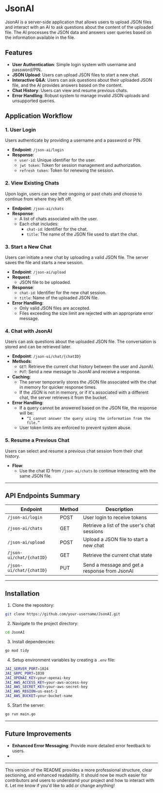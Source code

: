 # JsonAI

JsonAI is a server-side application that allows users to upload JSON files and interact with an AI to ask questions about the content of the uploaded file. The AI processes the JSON data and answers user queries based on the information available in the file.

## Features

- **User Authentication**: Simple login system with username and password/PIN.
- **JSON Upload**: Users can upload JSON files to start a new chat.
- **Interactive Q&A**: Users can ask questions about their uploaded JSON file, and the AI provides answers based on the content.
- **Chat History**: Users can view and resume previous chats.
- **Error Handling**: Robust system to manage invalid JSON uploads and unsupported queries.

## Application Workflow

### 1. User Login

Users authenticate by providing a username and a password or PIN.

- **Endpoint**: `/json-ai/login`
- **Response**:
    - `user-id`: Unique identifier for the user.
    - `jwt token`: Token for session management and authorization.
    - `refresh token`: Token for renewing the session.

### 2. View Existing Chats

Upon login, users can see their ongoing or past chats and choose to continue from where they left off.

- **Endpoint**: `/json-ai/chats`
- **Response**:
    - A list of chats associated with the user.
    - Each chat includes:
        - `chat-id`: Identifier for the chat.
        - `title`: The name of the JSON file used to start the chat.

### 3. Start a New Chat

Users can initiate a new chat by uploading a valid JSON file. The server saves the file and starts a new session.

- **Endpoint**: `/json-ai/upload`
- **Request**:
    - JSON file to be uploaded.
- **Response**:
    - `chat-id`: Identifier for the new chat session.
    - `title`: Name of the uploaded JSON file.
- **Error Handling**:
    - Only valid JSON files are accepted.
    - Files exceeding the size limit are rejected with an appropriate error message.

### 4. Chat with JsonAI

Users can ask questions about the uploaded JSON file. The conversation is stored and can be retrieved later.

- **Endpoint**: `/json-ui/chat/{chatID}`
- **Methods**:
    - `GET`: Retrieve the current chat history between the user and JsonAI.
    - `PUT`: Send a new message to JsonAI and receive a response.
- **Caching**:
    - The server temporarily stores the JSON file associated with the chat in memory for quicker response times.
    - If the JSON is not in memory, or if it's associated with a different chat, the server retrieves it from the bucket.
- **Error Handling**:
    - If a query cannot be answered based on the JSON file, the response will be:
        - `“I cannot answer the query using the information from the file.”`
    - User token limits are enforced to prevent system abuse.

### 5. Resume a Previous Chat

Users can select and resume a previous chat session from their chat history.

- **Flow**:
    - Use the chat ID from `/json-ai/chats` to continue interacting with the same JSON file.

---

## API Endpoints Summary

| Endpoint                        | Method | Description                              |
|----------------------------------|--------|------------------------------------------|
| `/json-ai/login`                 | POST   | User login to receive tokens             |
| `/json-ai/chats`                 | GET    | Retrieve a list of the user's chat sessions |
| `/json-ai/upload`                | POST   | Upload a JSON file to start a new chat   |
| `/json-ui/chat/{chatID}`         | GET    | Retrieve the current chat state          |
| `/json-ui/chat/{chatID}`         | PUT    | Send a message and get a response from JsonAI |

---

## Installation

1. Clone the repository:

```bash
git clone https://github.com/your-username/JsonAI.git
```

2. Navigate to the project directory:

```bash
cd JsonAI
```

3. Install dependencies:

```bash
go mod tidy
```

4. Setup environment variables by creating a `.env` file:

```bash
JAI_SERVER_PORT=1024
JAI_GRPC_PORT=1030
JAI_OPENAI_KEY=your-openai-key
JAI_AWS_ACCESS_KEY=your-aws-access-key
JAI_AWS_SECRET_KEY=your-aws-secret-key
JAI_AWS_REGION=us-east-1
JAI_AWS_BUCKET=your-bucket-name
```

5. Start the server:

```bash
go run main.go
```

---

## Future Improvements

- **Enhanced Error Messaging**: Provide more detailed error feedback to users.
- 

---

This version of the README provides a more professional structure, clear sectioning, and enhanced readability. It should now be much easier for contributors and users to understand your project and how to interact with it. Let me know if you'd like to add or change anything!